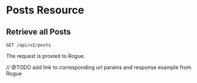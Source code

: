 # Posts Resource

## Retrieve all Posts

```text
GET /api/v2/posts
```

The request is proxied to Rogue.

// @TODO add link to corresponding url params and response example from Rogue

